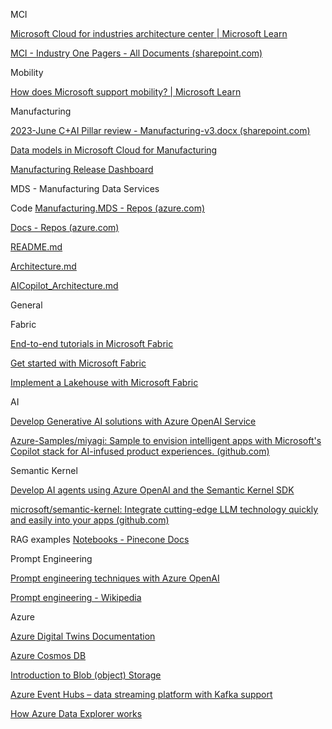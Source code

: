 ---
---
MCI  

[Microsoft Cloud for industries architecture center | Microsoft Learn](https://learn.microsoft.com/en-us/industry/architecture-center) 

[MCI - Industry One Pagers - All Documents (sharepoint.com)](https://microsoftapc.sharepoint.com/teams/MCIGET/Industry%20on%20Fabric/Forms/AllItems.aspx?id=%2Fteams%2FMCIGET%2FIndustry%20on%20Fabric%2FIndustry%20One%20Pagers&viewid=425d8037%2D13b8%2D4cbf%2Dbe01%2D195cbb0f3d45) 

Mobility  

[How does Microsoft support mobility? | Microsoft Learn](https://learn.microsoft.com/en-us/industry/mobility/overview) 

Manufacturing  

[2023-June C+AI Pillar review - Manufacturing-v3.docx (sharepoint.com)](https://microsoft.sharepoint.com/:w:/r/teams/MCIGETMBR/_layouts/15/Doc.aspx?sourcedoc=%7BA9DA73D4-37BB-46FB-8E93-DFA9BFF3E119%7D&file=2023-June%20C%20AI%20Pillar%20review%20%20-%20Manufacturing-v3.docx&wdOrigin=TEAMS-MAGLEV.p2p_ns.rwc&action=default&mobileredirect=true) 

[Data models in Microsoft Cloud for Manufacturing](https://learn.microsoft.com/en-us/industry/manufacturing/manufacturing-data-solutions/appendix/manufacturing-data-models) 

[Manufacturing Release Dashboard](https://dynamicscrm.visualstudio.com/Solutions/_dashboards/dashboard/f887ffb3-1074-42ff-80e3-d1db63eca4af)  

MDS - Manufacturing Data Services 

Code [Manufacturing.MDS - Repos (azure.com)](https://dev.azure.com/dynamicscrm/Solutions/_git/Manufacturing.MDS) 

[Docs - Repos (azure.com)](https://dev.azure.com/dynamicscrm/Solutions/_git/Manufacturing.Docs?path=/Docs) 

[README.md](https://dev.azure.com/dynamicscrm/Solutions/_git/Manufacturing.Docs?path=/Docs/MDS/README.md&version=GBmain&_a=preview)  

[Architecture.md](https://dev.azure.com/dynamicscrm/Solutions/_git/Manufacturing.Docs?path=/Docs/MDS/Architecture/Architecture.md&_a=preview)  

[AICopilot_Architecture.md](https://dev.azure.com/dynamicscrm/Solutions/_git/Manufacturing.Docs?path=/Docs/MDS/Architecture/AICopilot_Architecture.md&_a=preview)  

General  

Fabric 

[End-to-end tutorials in Microsoft Fabric](https://learn.microsoft.com/en-us/fabric/get-started/end-to-end-tutorials)  

[Get started with Microsoft Fabric](https://learn.microsoft.com/en-us/training/paths/get-started-fabric/)  

[Implement a Lakehouse with Microsoft Fabric](https://learn.microsoft.com/en-us/training/paths/implement-lakehouse-microsoft-fabric/) 

AI 

[Develop Generative AI solutions with Azure OpenAI Service](https://learn.microsoft.com/en-us/training/paths/develop-ai-solutions-azure-openai/) 

[Azure-Samples/miyagi: Sample to envision intelligent apps with Microsoft's Copilot stack for AI-infused product experiences. (github.com)](https://github.com/Azure-Samples/miyagi) 

Semantic Kernel 

[Develop AI agents using Azure OpenAI and the Semantic Kernel SDK](https://learn.microsoft.com/en-us/training/paths/develop-ai-agents-azure-open-ai-semantic-kernel-sdk/) 

[microsoft/semantic-kernel: Integrate cutting-edge LLM technology quickly and easily into your apps (github.com)](https://github.com/microsoft/semantic-kernel) 

RAG examples [Notebooks - Pinecone Docs](https://docs.pinecone.io/examples/notebooks) 

Prompt Engineering 

[Prompt engineering techniques with Azure OpenAI](https://learn.microsoft.com/en-us/azure/ai-services/openai/concepts/advanced-prompt-engineering?pivots=programming-language-chat-completions)  

[Prompt engineering - Wikipedia](https://en.wikipedia.org/wiki/Prompt_engineering) 

Azure  

[](https://learn.microsoft.com/en-us/azure/digital-twins/)[Azure Digital Twins Documentation](https://learn.microsoft.com/en-us/azure/digital-twins/) 

[Azure Cosmos DB](https://learn.microsoft.com/en-us/azure/cosmos-db/introduction)  

[Introduction to Blob (object) Storage](https://learn.microsoft.com/en-us/azure/storage/blobs/storage-blobs-introduction)  

[Azure Event Hubs – data streaming platform with Kafka support](https://learn.microsoft.com/en-us/azure/event-hubs/event-hubs-about)  

[How Azure Data Explorer works](https://learn.microsoft.com/en-us/azure/data-explorer/how-it-works)